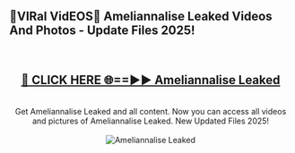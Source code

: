 <h2>🔴VIRal VidEOS🔴 Ameliannalise Leaked Videos And Photos - Update Files 2025!</h2>
<br>
<div align="center">
<h2><a href="https://virallinks.top/odZfE0" rel="nofollow">🔴 CLICK HERE 🌐==►► Ameliannalise Leaked</a></h2>
<br>
Get Ameliannalise Leaked and all content. Now you can access all videos and pictures of Ameliannalise Leaked. New Updated Files 2025!
<br>
<br>
<a href="https://virallinks.top/odZfE0" rel="nofollow" data-target="animated-image.originalLink"><img src="https://i.imgur.com/dJHk4Zq.gif)" alt="Ameliannalise Leaked" style="max-width: 100%; display: inline-block;" data-target="animated-image.originalImage"></a>
</div>
<br>
